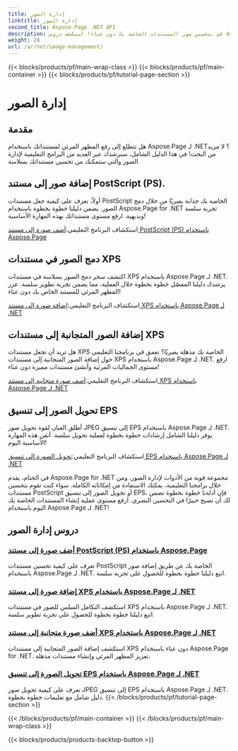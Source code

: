 ```yaml
---
title: إدارة الصور
linktitle: إدارة الصور
second_title: Aspose.Page .NET API
description: قم بتحسين صور المستندات الخاصة بك دون عناء! استكشف دروس Aspose.Page .NET التي تغطي إدارة الصور. بدءًا من إضافة الصور إلى تحويل التنسيقات، أتقن كل خطوة.
weight: 28
url: /ar/net/image-management/
---
```


{{< blocks/products/pf/main-wrap-class >}}
{{< blocks/products/pf/main-container >}}
{{< blocks/products/pf/tutorial-page-section >}}

# إدارة الصور

## مقدمة

هل تتطلع إلى رفع المظهر المرئي لمستنداتك باستخدام Aspose.Page لـ .NET؟ لا مزيد من البحث! في هذا الدليل الشامل، سنرشدك عبر العديد من البرامج التعليمية لإدارة الصور والتي ستمكنك من تحسين مستنداتك بسلاسة.

## إضافة صور إلى مستند PostScript (PS).

أولاً، تعرف على كيفية جعل مستندات PostScript الخاصة بك جذابة بصريًا من خلال دمج الصور. يضمن دليلنا خطوة بخطوة باستخدام Aspose.Page for .NET تجربة سلسة وبديهية. ارفع مستوى مستنداتك بهذه المهارة الأساسية!

 استكشاف البرنامج التعليمي:[أضف صورة إلى مستند PostScript (PS) باستخدام Aspose.Page](./add-image-to-postscript-ps-document/)

## دمج الصور في مستندات XPS

اكتشف سحر دمج الصور بسلاسة في مستندات XPS باستخدام Aspose.Page لـ .NET. يرشدك دليلنا المفصّل خطوة بخطوة خلال العملية، مما يضمن تجربة تطوير سلسة. عزز المظهر المرئي للمستند الخاص بك دون عناء!

 استكشاف البرنامج التعليمي:[إضافة صورة إلى مستند XPS باستخدام Aspose.Page لـ .NET](./add-image-to-xps-document/)

## إضافة الصور المتجانبة إلى مستندات XPS

هل تريد أن تجعل مستندات XPS الخاصة بك مذهلة بصريًا؟ تعمق في برنامجنا التعليمي حول إضافة الصور المتجانبة إلى مستندات XPS باستخدام Aspose.Page لـ .NET. ارفع مستوى الجماليات المرئية وأنشئ مستندات مميزة دون عناء!

 استكشاف البرنامج التعليمي:[أضف صورة متجانبة إلى مستند XPS باستخدام Aspose.Page لـ .NET](./add-tiled-image-to-xps-document/)

## تحويل الصور إلى تنسيق EPS

أطلق العنان لقوة تحويل صور JPEG إلى تنسيق EPS باستخدام Aspose.Page لـ .NET. يوفر دليلنا الشامل إرشادات خطوة بخطوة لعملية تحويل سلسة. أتقن هذه المهارة الأساسية اليوم!

 استكشاف البرنامج التعليمي:[تحويل الصورة إلى تنسيق EPS باستخدام Aspose.Page لـ .NET](./convert-image-to-eps-format/)

في الختام، يقدم Aspose.Page for .NET مجموعة قوية من الأدوات لإدارة الصور، ومن خلال برامجنا التعليمية، يمكنك الاستفادة من إمكاناته الكاملة. سواء كنت تقوم بتحسين مستندات PostScript أو تحويل الصور إلى تنسيق EPS، فإن أدلةنا خطوة بخطوة تضمن لك أن تصبح خبيرًا في التحسين البصري. ارفع مستوى عملية إنشاء المستندات الخاصة بك اليوم باستخدام Aspose.Page لـ .NET!
## دروس إدارة الصور
### [أضف صورة إلى مستند PostScript (PS) باستخدام Aspose.Page](./add-image-to-postscript-ps-document/)
تعرف على كيفية تحسين مستندات PostScript الخاصة بك عن طريق إضافة صور باستخدام Aspose.Page لـ .NET. اتبع دليلنا خطوة بخطوة للحصول على تجربة سلسة.
### [إضافة صورة إلى مستند XPS باستخدام Aspose.Page لـ .NET](./add-image-to-xps-document/)
استكشف التكامل السلس للصور في مستندات XPS باستخدام Aspose.Page لـ .NET. اتبع دليلنا خطوة بخطوة للحصول على تجربة تطوير سلسة.
### [أضف صورة متجانبة إلى مستند XPS باستخدام Aspose.Page لـ .NET](./add-tiled-image-to-xps-document/)
استكشف إضافة الصور المتجانبة إلى مستندات XPS دون عناء باستخدام Aspose.Page for .NET. تعزيز المظهر المرئي وإنشاء مستندات مذهلة.
### [تحويل الصورة إلى تنسيق EPS باستخدام Aspose.Page لـ .NET](./convert-image-to-eps-format/)
تعرف على كيفية تحويل صور JPEG إلى تنسيق EPS باستخدام Aspose.Page لـ .NET. دليل شامل مع تعليمات خطوة بخطوة.
{{< /blocks/products/pf/tutorial-page-section >}}

{{< /blocks/products/pf/main-container >}}
{{< /blocks/products/pf/main-wrap-class >}}

{{< blocks/products/products-backtop-button >}}
